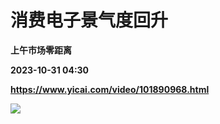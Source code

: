 # 消费电子景气度回升
**上午市场零距离**

**2023-10-31 04:30**

**https://www.yicai.com/video/101890968.html**

![](http://imgcdn.yicai.com/vms-new/2023/10/65316550-187a-476d-b0e5-c0c055be0d7c_ixWQ.jpg)